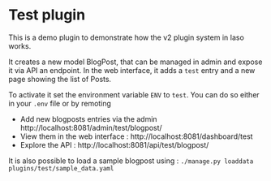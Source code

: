 # Test plugin

This is a demo plugin to demonstrate how the v2 plugin system in Iaso works.

It creates a new model BlogPost, that can be managed in admin and expose it via API an endpoint. In the web interface, it
adds a `test` entry and a new page showing the list of Posts.

To activate it set the environment variable `ENV` to `test`. You can do so either in your `.env` file or by remoting  

* Add new blogposts entries via the admin http://localhost:8081/admin/test/blogpost/
* View them in the web interface  : http://localhost:8081/dashboard/test
* Explore the API : http://localhost:8081/api/test/blogpost/


It is also possible to load a sample blogpost using : `./manage.py loaddata plugins/test/sample_data.yaml`
